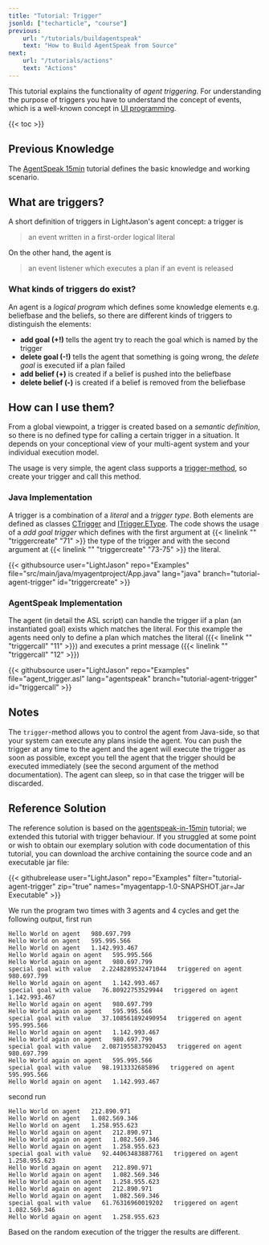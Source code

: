 ```yaml
---
title: "Tutorial: Trigger"
jsonld: ["techarticle", "course"]
previous:
    url: "/tutorials/buildagentspeak"
    text: "How to Build AgentSpeak from Source"
next:
    url: "/tutorials/actions"
    text: "Actions"
---
```


This tutorial explains the functionality of _agent triggering_. For understanding the purpose of triggers you have to understand the concept of events, which is a well-known concept in [UI programming](https://docs.oracle.com/javase/tutorial/uiswing/events/).

<!--more-->

{{< toc >}}

## Previous Knowledge

The [AgentSpeak 15min](/tutorials/agentspeak-in-fifteen-minutes/) tutorial defines the basic knowledge and working scenario.

## What are triggers?

A short definition of triggers in LightJason's agent concept: a trigger is

> an event written in a first-order logical literal

On the other hand, the agent is

> an event listener which executes a plan if an event is released


### What kinds of triggers do exist?

An agent is a _logical program_ which defines some knowledge elements e.g. beliefbase and the beliefs, so there are different kinds of triggers to distinguish the elements:

* __add goal (+!)__ tells the agent try to reach the goal which is named by the trigger
* __delete goal (-!)__ tells the agent that something is going wrong, the _delete goal_ is executed iif a plan failed
* __add belief (+)__ is created if a belief is pushed into the beliefbase
* __delete belief (-)__ is created if a belief is removed from the beliefbase


## How can I use them?

From a global viewpoint, a trigger is created based on a _semantic definition_, so there is no defined type for calling a certain trigger in a situation. It depends on your conceptional view of your multi-agent system and your individual execution model.

The usage is very simple, the agent class supports a [trigger-method](https://agentspeak.lightjason.org/sources/d1/db6/interfaceorg_1_1lightjason_1_1agentspeak_1_1agent_1_1IAgent.htm#a493f8fb001fd7d897b6854b93f0a7a09), so create your trigger and call this method.


### Java Implementation

A trigger is a combination of a _literal_ and a _trigger type_. Both elements are defined as classes [CTrigger](https://agentspeak.lightjason.org/sources/d1/d5a/classorg_1_1lightjason_1_1agentspeak_1_1language_1_1instantiable_1_1plan_1_1trigger_1_1CTrigger.htm) and [ITrigger.EType](https://agentspeak.lightjason.org/sources/d9/d18/enumorg_1_1lightjason_1_1agentspeak_1_1language_1_1instantiable_1_1plan_1_1trigger_1_1ITrigger_1_1EType.htm). The code shows the usage of a _add goal trigger_ which defines with the first argument at {{< linelink "" "triggercreate" "71" >}} the type of the trigger and with the second argument at {{< linelink "" "triggercreate" "73-75" >}} the literal.

<!-- htmlmin:ignore -->
{{< githubsource user="LightJason" repo="Examples" file="src/main/java/myagentproject/App.java" lang="java" branch="tutorial-agent-trigger" id="triggercreate" >}}
<!-- htmlmin:ignore -->


### AgentSpeak Implementation

The agent (in detail the ASL script) can handle the trigger iif a plan (an instantiated goal) exists which matches the literal. For this example the agents need only to define a plan which matches the literal ({{< linelink "" "triggercall" "11" >}}) and executes a print message ({{< linelink "" "triggercall" "12" >}})

<!-- htmlmin:ignore -->
{{< githubsource user="LightJason" repo="Examples" file="agent_trigger.asl" lang="agentspeak" branch="tutorial-agent-trigger" id="triggercall" >}}
<!-- htmlmin:ignore -->


## Notes

The ```trigger```-method allows you to control the agent from Java-side, so that your system can execute any plans inside the agent. You can push the trigger at any time to the agent and the agent will execute the trigger as soon as possible, except you tell the agent that the trigger should be executed immediately (see the second argument of the method documentation). The agent can sleep, so in that case the trigger will be discarded.


## Reference Solution

The reference solution is based on the [agentspeak-in-15min](/tutorials/agentspeak-in-fifteen-minutes) tutorial; we extended this tutorial with trigger behaviour. If you struggled at some point or wish to obtain our exemplary solution with code documentation of this tutorial, you can download the archive containing the source code and an executable jar file:

{{< githubrelease user="LightJason" repo="Examples" filter="tutorial-agent-trigger" zip="true" names="myagentapp-1.0-SNAPSHOT.jar=Jar Executable" >}}

We run the program two times with 3 agents and 4 cycles and get the following output, first run

```commandline
Hello World on agent   980.697.799
Hello World on agent   595.995.566
Hello World on agent   1.142.993.467
Hello World again on agent   595.995.566
Hello World again on agent   980.697.799
special goal with value   2.2248289532471044   triggered on agent   980.697.799
Hello World again on agent   1.142.993.467
special goal with value   76.80922753529944   triggered on agent   1.142.993.467
Hello World again on agent   980.697.799
Hello World again on agent   595.995.566
special goal with value   37.108561892490954   triggered on agent   595.995.566
Hello World again on agent   1.142.993.467
Hello World again on agent   980.697.799
special goal with value   2.0871955837920453   triggered on agent   980.697.799
Hello World again on agent   595.995.566
special goal with value   98.1913332685896   triggered on agent   595.995.566
Hello World again on agent   1.142.993.467
```

second run

```commandline
Hello World on agent   212.890.971
Hello World on agent   1.082.569.346
Hello World on agent   1.258.955.623
Hello World again on agent   212.890.971
Hello World again on agent   1.082.569.346
Hello World again on agent   1.258.955.623
special goal with value   92.44063483887761   triggered on agent   1.258.955.623
Hello World again on agent   212.890.971
Hello World again on agent   1.082.569.346
Hello World again on agent   1.258.955.623
Hello World again on agent   212.890.971
Hello World again on agent   1.082.569.346
special goal with value   61.76316960019202   triggered on agent   1.082.569.346
Hello World again on agent   1.258.955.623
```

Based on the random execution of the trigger the results are different.
